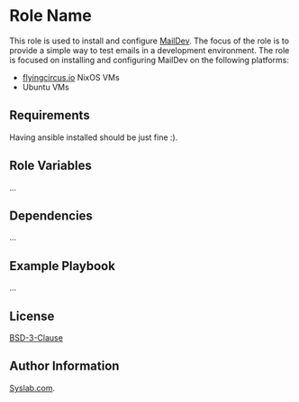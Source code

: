 Role Name
=========

This role is used to install and configure [MailDev](https://github.com/maildev/maildev).
The focus of the role is to provide a simple way to test emails in a development environment.
The role is focused on installing and configuring MailDev on the following platforms:

- [flyingcircus.io](https://flyingcircus.io) NixOS VMs
- Ubuntu VMs

Requirements
------------

Having ansible installed should be just fine :).

Role Variables
--------------

<!-- A description of the settable variables for this role should go here, including any variables that are in defaults/main.yml, vars/main.yml, and any variables that can/should be set via parameters to the role. Any variables that are read from other roles and/or the global scope (ie. hostvars, group vars, etc.) should be mentioned here as well. -->
...

Dependencies
------------

<!-- A list of other roles hosted on Galaxy should go here, plus any details in regards to parameters that may need to be set for other roles, or variables that are used from other roles. -->
...

Example Playbook
----------------

<!-- Including an example of how to use your role (for instance, with variables passed in as parameters) is always nice for users too:

    - hosts: servers
      roles:
         - { role: username.rolename, x: 42 } -->
...

License
-------

[BSD-3-Clause](https://opensource.org/licenses/BSD-3-Clause)

Author Information
------------------

[Syslab.com](https://syslab.com).
